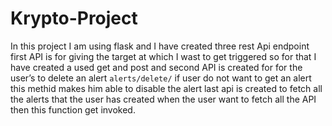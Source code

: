 # Krypto-Project
In this project I am using flask and I have created three rest Api endpoint 
first API is for giving the target at which I wast to get triggered so for that I have created a used get and post
and second API  is created for for the user’s to delete an alert `alerts/delete/` if user do not want to get an alert 
this methid makes him able to disable the alert
 last api  is created to fetch all the alerts that the user has created when the user want to fetch all the 
 API then this function get invoked.
